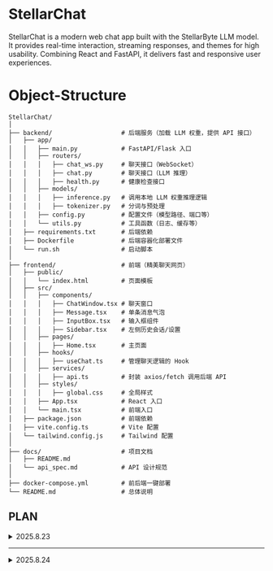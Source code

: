 # StellarChat
StellarChat is a modern web chat app built with the StellarByte LLM model. It provides real-time interaction, streaming responses, and themes for high usability. Combining React and FastAPI, it delivers fast and responsive user experiences.

# Object-Structure
```
StellarChat/
│
├── backend/                   # 后端服务（加载 LLM 权重，提供 API 接口）
│   ├── app/
│   │   ├── main.py            # FastAPI/Flask 入口
│   │   ├── routers/
│   │   │   ├── chat_ws.py     # 聊天接口（WebSocket）
│   │   │   ├── chat.py        # 聊天接口（LLM 推理）
│   │   │   ├── health.py      # 健康检查接口
│   │   ├── models/
│   │   │   ├── inference.py   # 调用本地 LLM 权重推理逻辑
│   │   │   ├── tokenizer.py   # 分词与预处理
│   │   ├── config.py          # 配置文件（模型路径、端口等）
│   │   └── utils.py           # 工具函数（日志、缓存等）
│   ├── requirements.txt       # 后端依赖
│   ├── Dockerfile             # 后端容器化部署文件
│   └── run.sh                 # 启动脚本
│
├── frontend/                  # 前端（精美聊天网页）
│   ├── public/
│   │   └── index.html         # 页面模板
│   ├── src/
│   │   ├── components/
│   │   │   ├── ChatWindow.tsx # 聊天窗口
│   │   │   ├── Message.tsx    # 单条消息气泡
│   │   │   ├── InputBox.tsx   # 输入框组件
│   │   │   ├── Sidebar.tsx    # 左侧历史会话/设置
│   │   ├── pages/
│   │   │   ├── Home.tsx       # 主页面
│   │   ├── hooks/
│   │   │   ├── useChat.ts     # 管理聊天逻辑的 Hook
│   │   ├── services/
│   │   │   ├── api.ts         # 封装 axios/fetch 调用后端 API
│   │   ├── styles/
│   │   │   ├── global.css     # 全局样式
│   │   ├── App.tsx            # React 入口
│   │   └── main.tsx           # 前端入口
│   ├── package.json           # 前端依赖
│   ├── vite.config.ts         # Vite 配置
│   └── tailwind.config.js     # Tailwind 配置
│
├── docs/                      # 项目文档
│   ├── README.md
│   └── api_spec.md            # API 设计规范
│
├── docker-compose.yml         # 前后端一键部署
└── README.md                  # 总体说明
```

## PLAN

<details>
<summary>2025.8.23</summary>

### DONE
1. 初始化项目前端
2. 初始化项目后端

### TODO
1. 完善基础后端初始化
2. 设计后端优化升级方案

</details>

---

<details>
<summary>2025.8.24</summary>

### DONE
1. backend/app/main.py 添加Prometheus监控指标和全局异常处理
- 引入Prometheus客户端库添加请求计数和延迟监控指标
- 添加全局异常处理中间件返回统一错误格式
- 挂载/metrics端点用于Prometheus采集指标数据
2. backend/app/models/interfence.py 重构模型加载逻辑并支持异步流式生成
- 实现单例模式避免重复加载模型
- 使用AutoTokenizer替代自定义Tokenizer
- 根据设备可用性自动选择精度和设备映射
- 将stream_chat改为异步方法
3. backend/app/models/tokenizer.py 当分词器没有设置pad_token时，使用eos_token作为替代，确保模型能够正常处理填充操作
4. backend/app/routers/chat_ws.py 添加会话ID支持并改进消息处理
- 为每个WebSocket连接生成唯一会话ID便于追踪
- 使用stream_chat方法直接处理聊天流
- 改进错误处理和消息格式，使用JSON格式发送事件和错误

### TODO
1. 添加上下文管理器
- 记忆功能
- 支持多轮对话

</details>